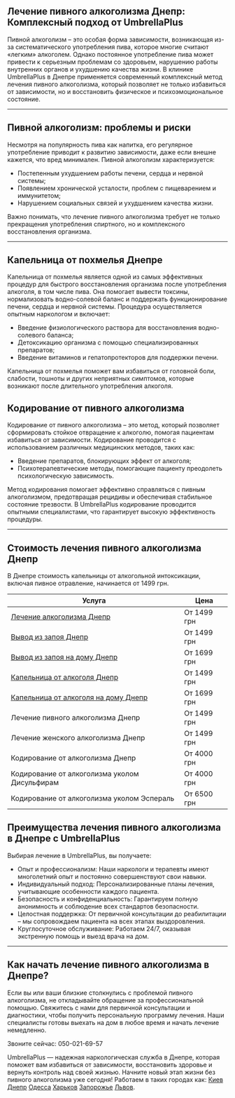 
## Лечение пивного алкоголизма Днепр: Комплексный подход от UmbrellaPlus

Пивной алкоголизм – это особая форма зависимости, возникающая из-за систематического употребления пива, которое многие считают «легким» алкоголем. Однако постоянное употребление пива может привести к серьезным проблемам со здоровьем, нарушению работы внутренних органов и ухудшению качества жизни. В клинике UmbrellaPlus в Днепре применяется современный комплексный метод лечения пивного алкоголизма, который позволяет не только избавиться от зависимости, но и восстановить физическое и психоэмоциональное состояние.

***

## Пивной алкоголизм: проблемы и риски

Несмотря на популярность пива как напитка, его регулярное употребление приводит к развитию зависимости, даже если внешне кажется, что вред минимален. Пивной алкоголизм характеризуется:

* Постепенным ухудшением работы печени, сердца и нервной системы;
* Появлением хронической усталости, проблем с пищеварением и иммунитетом;
* Нарушением социальных связей и ухудшением качества жизни.

Важно понимать, что лечение пивного алкоголизма требует не только прекращения употребления спиртного, но и комплексного восстановления организма.

***

## Капельница от похмелья Днепре

Капельница от похмелья является одной из самых эффективных процедур для быстрого восстановления организма после употребления алкоголя, в том числе пива. Она помогает вывести токсины, нормализовать водно-солевой баланс и поддержать функционирование печени, сердца и нервной системы. Процедура осуществляется опытным наркологом и включает:

* Введение физиологического раствора для восстановления водно-солевого баланса;
* Детоксикацию организма с помощью специализированных препаратов;
* Введение витаминов и гепатопротекторов для поддержки печени.

Капельница от похмелья поможет вам избавиться от головной боли, слабости, тошноты и других неприятных симптомов, которые возникают после длительного употребления алкоголя.

## Кодирование от пивного алкоголизма

Кодирование от пивного алкоголизма – это метод, который позволяет сформировать стойкое отвращение к алкоголю, помогая пациентам избавиться от зависимости. Кодирование проводится с использованием различных медицинских методов, таких как:

* Введение препаратов, блокирующих эффект от алкоголя;
* Психотерапевтические методы, помогающие пациенту преодолеть психологическую зависимость.

Метод кодирования помогает эффективно справляться с пивным алкоголизмом, предотвращая рецидивы и обеспечивая стабильное состояние трезвости. В UmbrellaPlus кодирование проводится опытными специалистами, что гарантирует высокую эффективность процедуры.

***

## Стоимость лечения пивного алкоголизма Днепр

В Днепре стоимость капельницы от алкогольной интоксикации, включая пивное отравление, начинается от 1499 грн.

| Услуга                                                                                                          | Цена        |
| --------------------------------------------------------------------------------------------------------------- | ----------- |
| [Лечение алкоголизма Днепр](https://umbrella-plus.com.ua/dnepr/lechenie-alkogolizma-dnepr/)                     | От 1499 грн |
| [Вывод из запоя Днепр](https://umbrella-plus.com.ua/dnepr/vivod-iz-zapoia-dnepr/)                               | От 1499 грн |
| [Вывод из запоя на дому Днепр](https://umbrella-plus.com.ua/dnepr/vivod-iz-zapoia-na-domy-dnepr/)               | От 1699 грн |
| [Капельница от алкоголя Днепр](https://umbrella-plus.com.ua/dnepr/kapelnica_ot_alkogola_dnepr/)                 | От 1499 грн |
| [Капельница от алкоголя на дому Днепр](https://umbrella-plus.com.ua/dnepr/kapelnica_ot_alkogola_na-domy-dnepr/) | От 1699 грн |
| Лечение пивного алкоголизма Днепр                                                                               | От 1499 грн |
| Лечение женского алкоголизма Днепр                                                                              | От 1499 грн |
| Кодирование от алкоголизма Днепр                                                                                | От 4000 грн |
| Кодирование от алкоголизма уколом Дисульфирам                                                                   | От 4000 грн |
| Кодирование от алкоголизма уколом Эспераль                                                                      | От 6500 грн |

## Преимущества лечения пивного алкоголизма в Днепре с UmbrellaPlus

Выбирая лечение в UmbrellaPlus, вы получаете:

* Опыт и профессионализм: Наши наркологи и терапевты имеют многолетний опыт и постоянно совершенствуют свои навыки.
* Индивидуальный подход: Персонализированные планы лечения, учитывающие особенности каждого пациента.
* Безопасность и конфиденциальность: Гарантируем полную анонимность и соблюдение всех стандартов безопасности.
* Целостная поддержка: От первичной консультации до реабилитации – мы сопровождаем пациента на всех этапах выздоровления.
* Круглосуточное обслуживание: Работаем 24/7, оказывая экстренную помощь и выезд врача на дом.

***

## Как начать лечение пивного алкоголизма в Днепре?

Если вы или ваши близкие столкнулись с проблемой пивного алкоголизма, не откладывайте обращение за профессиональной помощью. Свяжитесь с нами для первичной консультации и диагностики, чтобы получить персональную программу лечения. Наши специалисты готовы выехать на дом в любое время и начать лечение немедленно.

Звоните сейчас: 050-021-69-57

UmbrellaPlus — надежная наркологическая служба в Днепре, которая поможет вам избавиться от зависимости, восстановить здоровье и вернуть контроль над своей жизнью. Начните новый этап жизни без пивного алкоголизма уже сегодня! Работаем в таких городах как: [Киев](https://umbrella-plus.com.ua/kiev/) [Днепр](https://umbrella-plus.com.ua/dnepr/) [Одесса](https://umbrella-plus.com.ua/lechenie-alc/) [Харьков](https://umbrella-plus.com.ua/kharkiv/) [Запорожье](https://umbrella-plus.com.ua/zaporozie/) [Львов](https://umbrella-plus.com.ua/lviv/).
